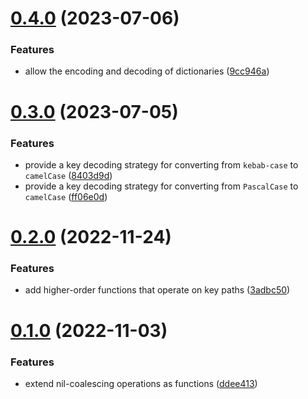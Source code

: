 # [0.4.0](https://github.com/EmilioOjeda/Extender/compare/0.3.0...0.4.0) (2023-07-06)


### Features

* allow the encoding and decoding of dictionaries ([9cc946a](https://github.com/EmilioOjeda/Extender/commit/9cc946a169109f8d901edf93302d502f25fc9994))



# [0.3.0](https://github.com/EmilioOjeda/Extender/compare/0.2.0...0.3.0) (2023-07-05)


### Features

* provide a key decoding strategy for converting from `kebab-case` to `camelCase` ([8403d9d](https://github.com/EmilioOjeda/Extender/commit/8403d9d5119fe31f64edb628d868cd1690b865e7))
* provide a key decoding strategy for converting from `PascalCase` to `camelCase` ([ff06e0d](https://github.com/EmilioOjeda/Extender/commit/ff06e0dc3b7deb9c85279bdf907c30fa40f37dc6))



# [0.2.0](https://github.com/EmilioOjeda/Extender/compare/0.1.0...0.2.0) (2022-11-24)


### Features

* add higher-order functions that operate on key paths ([3adbc50](https://github.com/EmilioOjeda/Extender/commit/3adbc504caf302a79ad147cbf2191c8dcfa78b28))



# [0.1.0](https://github.com/EmilioOjeda/Extender/compare/ddee413a3323f3c6af8fa1bf490217ae97705f2d...0.1.0) (2022-11-03)


### Features

* extend nil-coalescing operations as functions ([ddee413](https://github.com/EmilioOjeda/Extender/commit/ddee413a3323f3c6af8fa1bf490217ae97705f2d))



